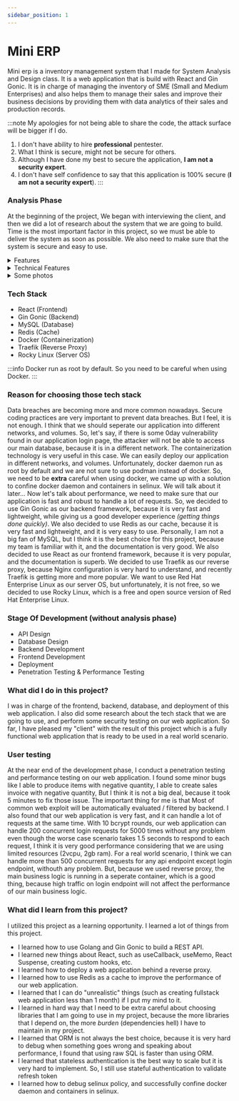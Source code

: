 ```yaml
---
sidebar_position: 1
---
```


# Mini ERP

Mini erp is a inventory management system that I made for System Analysis and Design class.
It is a web application that is build with React and Gin Gonic.
It is in charge of managing the inventory of SME (Small and Medium Enterprises) and also
helps them to manage their sales and improve their business decisions by providing them
with data analytics of their sales and production records.

:::note
My apologies for not being able to share the code, the attack surface will be bigger if I do.

1.  I don't have ability to hire **professional** pentester.
2.  What I think is secure, might not be secure for others.
3.  Although I have done my best to secure the application, **I am not a security expert**.
4.  I don't have self confidence to say that this application is 100% secure (**I am not a security expert**).
:::

### Analysis Phase
At the beginning of the project, We began with interviewing the client, and then
we did a lot of research about the system that we are going to build.
Time is the most important factor in this project, so we must be able to deliver
the system as soon as possible. We also need to make sure that the system is
secure and easy to use.

<details><summary>Features</summary>
<p>

-   Dashboard that consist of
    -   Total Sales Invoice
    -   Awaiting Approval Sales Invoice
    -   Total Variant
    -   Total Awaiting Production
    -   Low Stock Variant
    -   Best Seller Variant
    -   Item Turnover (Production vs Sales quantity)
    -   Weekly revenue
    -   Best Customers (by amount of purchase)
    -   Best Employees (by amount of approved sales invoice)
-   Customer Management
    -   Customer (name, address, tax id, city, province, country)
        -   Create Customer
        -   Edit Customer
        -   Delete Customer
        -   Pagination (frontend and backend)
-   Inventory Management
    -   Variant (name, description)
        -   Create Variant
        -   Edit Variant
        -   Delete Variant
        -   Pagination (frontend and backend)
    -   Batch (expired date)
        -   Create Batch
        -   Edit Batch
        -   Delete Batch
        -   Pagination (frontend and backend)
    -   Production
        -   Create Production Draft
        -   Approve Production Draft
        -   Delete Production Draft
        -   Pagination (frontend and backend)
    -   Stock
        -   Pagination (frontend only)
-   Finance Management
    -   Term of Payment (name, due date)
        -   Create Term of Payment
        -   Edit Term of Payment
        -   Delete Term of Payment
        -   Pagination (frontend and backend)
    -   Sales Invoice (customer, term of payment, all items)
        -   Create Sales Invoice Draft
        -   Approve Sales Invoice Draft
        -   Reject Sales Invoice Draft
        -   Download Sales Invoice (PDF)
        -   Pagination (frontend and backend)
-   System Management
    -   User
        -   Create User
        -   Edit User Password
        -   Edit User Role
        -   Set User as Active/Inactive
        -   Pagination (frontend only)
    -   UI
        -   Change Theme
            blabla

</p>
</details>

<details><summary>Technical Features</summary>
<p>

-   Authentication
    -   JWT
    -   CSRF token
    -   Password Hashing
    -   Refresh Token
-   Performance
    -   Cache
        -   Redis (keep track of user session & cache length of data from database)
        -   Nginx (cache static files for frontend)
    -   Pagination
        -   Frontend (useMemo, useCallback)
        -   Backend (mysql query limit = ? and where id > ? (last_id of highest fetched data id from frontend or page_number \* page_size - page_size))
    -   Lazy Loading (React Lazy Import)
    -   Code Splitting (React Lazy Import)
-   Security (Prevent common web attacks)
    -   SQL Injection (practice secure coding)
    -   XSS (never use `dangerouslySetInnerHTML`)
    -   CSRF (use CSRF token)
    -   CORS (we are using traefik as our reverse proxy, so we don't need to worry about CORS)
    -   Session Hijacking
        -   Let's assume that user has a valid credentials, the server will generate a JWT token to give access to user to the application with these JWT claims:
            AES256 encrypted user's csrf token value (from cookie assigned before by the server),
            JTI (JWT ID) is generated with length of 10 bytes using `crypto/rand`.
            Then the server will store the (username + JTI) as a key
            and generate a refresh token with length of 32 bytes as a value in redis also using `crypto/rand`.
            The server will send the JWT token (as string) with a refresh token (as HTTP cookie + sameSite = strict) to the user.
        -   Case 1 (Attacker successfully XSS the user and steal the JWT token that is stored in session storage)
            -   Attacker parse the JWT Token
            -   Attacker need to decrypt the AES256 encrypted user's csrf token value which is impossible.
            -   `403 Forbidden!`
        -   Case 2 (Attacker successfully exploit CSRF vulnerability)
            -   Attacker need to steal the JWT token that is stored in session storage.
            -   All cookies are sent with sameSite = strict, httpOnly = true, So the attacker cannot steal csrf token, and refresh token.
            -   `403 Forbidden!`
    -   Refresh Token
        -   User casually hit API endpoint then suddenly the server return 401 unauthorized.
        -   User send a request to get a new JWT token using the expired JWT token and the refresh token.
        -   Server will check the JWT signature.
        -   Server will check if csrf token value in JWT claims and in cookie is the same or not.
        -   Server will check if the refresh token provided in httpOnly cookie is valid or not.
        -   Server send a new JWT token to the user.

</p>
</details>

<details><summary>Some photos</summary>

![Dashboard Light](./dashboard-light.png)

#### I love dark mode so much, so I made a dark mode for this application.

![Dashboard Dark](./dashboard-dark.png)
![Create Sales Invoice](./create-sales-invoice.png)
![Approve Sales Invoice](./approve-sales-invoice.png)
![User List](./user-list.png)

</details>

### Tech Stack

-   React (Frontend)
-   Gin Gonic (Backend)
-   MySQL (Database)
-   Redis (Cache)
-   Docker (Containerization)
-   Traefik (Reverse Proxy)
-   Rocky Linux (Server OS)

:::info
Docker run as root by default. So you need to be careful when using Docker.
:::

### Reason for choosing those tech stack

Data breaches are becoming more and more common nowadays. Secure coding practices
are very important to prevent data breaches. But I feel, it is not enough.
I think that we should seperate our application into different networks, and volumes.
So, let's say, if there is some 0day vulnerability found in our application login page,
the attacker will not be able to access our main database, because it is in a different network.
The containerization technology is very useful in this case. We can easily deploy our application
in different networks, and volumes. Unfortunately, docker daemon run as root by default and we are not sure
to use podman instead of docker. So, we need to be **extra** careful when using docker, we came up with a
solution to confine docker daemon and containers in selinux. We will talk about it later...
Now let's talk about performance, we need to make sure that our application is fast and robust
to handle a lot of requests. So, we decided to use Gin Gonic as our backend framework, because it is
very fast and lightweight, while giving us a good developer experience _(getting things done quickly)_.
We also decided to use Redis as our cache, because it is very fast and lightweight, and it is very easy to use.
Personally, I am not a big fan of MySQL, but I think it is the best choice for this project, because
my team is familiar with it, and the documentation is very good. We also decided to use React as our frontend framework,
because it is very popular, and the documentation is superb. We decided to use Traefik as our reverse proxy,
because Nginx configuration is very hard to understand, and recently Traefik is getting more and more popular.
We want to use Red Hat Enterprise Linux as our server OS, but unfortunately, it is not free, so we decided to use Rocky Linux,
which is a free and open source version of Red Hat Enterprise Linux.

### Stage Of Development (without analysis phase)

-   API Design
-   Database Design
-   Backend Development
-   Frontend Development
-   Deployment
-   Penetration Testing & Performance Testing

### What did I do in this project?

I was in charge of the frontend, backend, database, and deployment of this web application.
I also did some research about the tech stack that we are going to use, and perform some
security testing on our web application. So far, I have pleased my "client" with the result of this project
which is a fully functional web application that is ready to be used in a real world scenario.

### User testing

At the near end of the development phase, I conduct a penetration testing and performance testing on our web application.
I found some minor bugs like I able to produce items with negative quantity, I able to create sales invoice with negative quantity,
But I think it is not a big deal, because it took 5 minutes to fix those issue. The important thing for me is that
Most of common web exploit will be automatically evaluated / filtered by backend.
I also found that our web application is very fast, and it can handle a lot of requests at the same time. With 10 bcrypt rounds,
our web application can handle 200 concurrent login requests for 5000 times without any problem even though the worse case scenario
takes 1.5 seconds to respond to each request, I think it is very good performance considering that we are using limited resources (2vcpu, 2gb ram).
For a real world scenario, I think we can handle more than 500 concurrent requests for any api endpoint except login endpoint,
withouth any problem. But, because we used reverse proxy, the main business logic is running in a seperate container, which is
a good thing, because high traffic on login endpoint will not affect the performance of our main business logic.


### What did I learn from this project?

I utilized this project as a learning opportunity. I learned a lot of things from this project.

-   I learned how to use Golang and Gin Gonic to build a REST API.
-   I learned new things about React, such as useCallback, useMemo, React Suspense, creating custom hooks, etc.
-   I learned how to deploy a web application behind a reverse proxy.
-   I learned how to use Redis as a cache to improve the performance of our web application.
-   I learned that I can do "unrealistic" things (such as creating fullstack web application less than 1 month) if I put my mind to it.
-   I learned in hard way that I need to be extra careful about choosing libraries that I am going to use in my project,
    because the more libraries that I depend on, the more _burden_ (dependencies hell) I have to maintain in my project.
-   I learned that ORM is not always the best choice, because it is very hard to debug when something goes wrong and 
    speaking about performance, I found that using raw SQL is faster than using ORM.
-   I learned that stateless authentication is the best way to scale but it is very hard to implement. So,
    I still use stateful authentication to validate refresh token
-   I learned how to debug selinux policy, and successfully confine docker daemon and containers in selinux.
